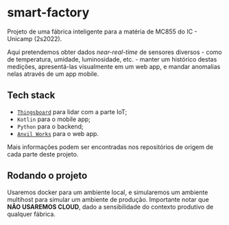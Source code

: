 # smart-factory
Projeto de uma fábrica inteligente para a matéria de MC855 do IC - Unicamp (2s2022).

Aqui pretendemos obter dados _near-real-time_ de sensores diversos - como de temperatura, umidade, luminosidade, etc. - manter um histórico destas medições, apresentá-las visualmente em um web app, e mandar anomalias nelas através de um app mobile.

## Tech stack
- [`Thingsboard`](https://thingsboard.io/) para lidar com a parte IoT;
- `Kotlin` para o mobile app;
- `Python` para o backend;
- [`Anvil Works`](https://anvil.works/) para o web app.

Mais informações podem ser encontradas nos repositórios de origem de cada parte deste projeto.

## Rodando o projeto
Usaremos docker para um ambiente local, e simularemos um ambiente multihost para simular um ambiente de produção. Importante notar que **NÃO USAREMOS CLOUD**, dado a sensibilidade do contexto produtivo de qualquer fábrica. 